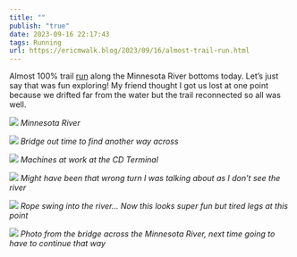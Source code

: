 ```yaml
---
title: ""
publish: "true"
date: 2023-09-16 22:17:43
tags: Running
url: https://ericmwalk.blog/2023/09/16/almost-trail-run.html
---
```


Almost 100% trail [run](https://strava.com/activities/9862004614)  along the Minnesota River bottoms today.  Let’s just say that was fun exploring! My friend thought I got us lost at one point because we drifted far from the water but the trail reconnected so all was well.

![](https://ericmwalk.blog/uploads/2023/defb1614-a664-4c10-9297-cfff2813a745.jpg)
*Minnesota River*

![](https://ericmwalk.blog/uploads/2023/df0665c8-71ec-44c1-be38-0bae897a7bd3.jpg)
*Bridge out time to find another way across*

![](https://ericmwalk.blog/uploads/2023/db79aa02-335b-431f-81ed-6e89c94bbe46.jpg)
*Machines at work at the CD Terminal*

![](https://ericmwalk.blog/uploads/2023/cd2b5a76-fb35-43ba-8653-d8249d434a18.jpg)
*Might have been that wrong turn I was talking about as I don’t see the river*

![](https://ericmwalk.blog/uploads/2023/2cea4966-536b-449c-a039-5f76147ccdc6.jpg)
*Rope swing into the river… Now this looks super fun but tired legs at this point*

![](https://ericmwalk.blog/uploads/2023/2cbbf056-5429-4dd7-8407-607af7b2b9a6.jpg)
*Photo from the bridge across the Minnesota River, next time going to have to continue that way*